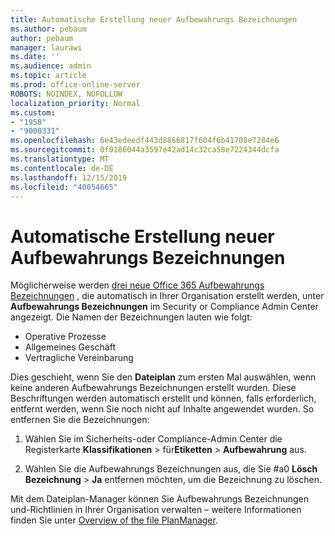 ```yaml
---
title: Automatische Erstellung neuer Aufbewahrungs Bezeichnungen
ms.author: pebaum
author: pebaum
manager: laurawi
ms.date: ''
ms.audience: admin
ms.topic: article
ms.prod: office-online-server
ROBOTS: NOINDEX, NOFOLLOW
localization_priority: Normal
ms.custom:
- "1958"
- "9000331"
ms.openlocfilehash: 6e43edeedf443d8866817f604f6b41708e7284e6
ms.sourcegitcommit: 0f0186044a3597e42ad14c32ca58e7224344dcfa
ms.translationtype: MT
ms.contentlocale: de-DE
ms.lasthandoff: 12/15/2019
ms.locfileid: "40054665"
---
```

# <a name="new-retention-labels-created-automatically"></a>Automatische Erstellung neuer Aufbewahrungs Bezeichnungen

Möglicherweise werden [drei neue Office 365 Aufbewahrungs Bezeichnungen](https://docs.microsoft.com/office365/securitycompliance/file-plan-manager#default-retention-labels-and-label-policy) , die automatisch in Ihrer Organisation erstellt werden, unter **Aufbewahrungs Bezeichnungen** im Security or Compliance Admin Center angezeigt. Die Namen der Bezeichnungen lauten wie folgt:

- Operative Prozesse
- Allgemeines Geschäft
- Vertragliche Vereinbarung

Dies geschieht, wenn Sie den **Dateiplan** zum ersten Mal auswählen, wenn keine anderen Aufbewahrungs Bezeichnungen erstellt wurden. Diese Beschriftungen werden automatisch erstellt und können, falls erforderlich, entfernt werden, wenn Sie noch nicht auf Inhalte angewendet wurden. So entfernen Sie die Bezeichnungen:

1. Wählen Sie im Sicherheits-oder Compliance-Admin Center die Registerkarte **Klassifikationen** > für**Etiketten** > **Aufbewahrung** aus.

1. Wählen Sie die Aufbewahrungs Bezeichnungen aus, die Sie #a0 **Lösch Bezeichnung** > **Ja** entfernen möchten, um die Bezeichnung zu löschen.

Mit dem Dateiplan-Manager können Sie Aufbewahrungs Bezeichnungen und-Richtlinien in Ihrer Organisation verwalten – weitere Informationen finden Sie unter [Overview of the file PlanManager](https://docs.microsoft.com/office365/securitycompliance/file-plan-manager).